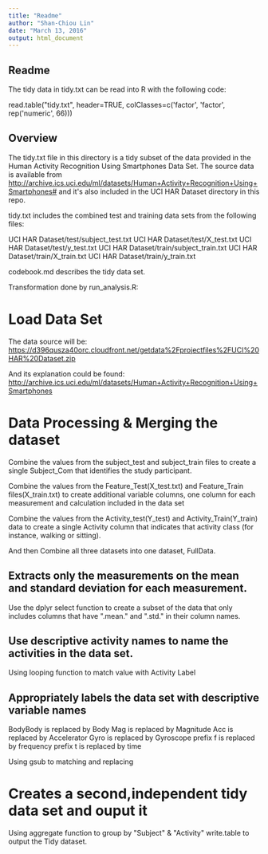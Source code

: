 ```yaml
---
title: "Readme"
author: "Shan-Chiou Lin"
date: "March 13, 2016"
output: html_document
---
```

## Readme
The tidy data in tidy.txt can be read into R with the following code:


read.table("tidy.txt", header=TRUE, colClasses=c('factor', 'factor', rep('numeric', 66)))


## Overview 

The tidy.txt file in this directory is a tidy subset of the data provided in the Human Activity Recognition Using Smartphones Data Set. The source data is available from http://archive.ics.uci.edu/ml/datasets/Human+Activity+Recognition+Using+Smartphones# and it's also included in the UCI HAR Dataset directory in this repo.

tidy.txt includes the combined test and training data sets from the following files:

UCI HAR Dataset/test/subject_test.txt
UCI HAR Dataset/test/X_test.txt
UCI HAR Dataset/test/y_test.txt
UCI HAR Dataset/train/subject_train.txt
UCI HAR Dataset/train/X_train.txt
UCI HAR Dataset/train/y_train.txt

codebook.md describes the tidy data set.

Transformation done by run_analysis.R:

# Load Data Set

The data source will be: https://d396qusza40orc.cloudfront.net/getdata%2Fprojectfiles%2FUCI%20HAR%20Dataset.zip

And its explanation could be found: http://archive.ics.uci.edu/ml/datasets/Human+Activity+Recognition+Using+Smartphones

# Data Processing & Merging the dataset
Combine the values from the subject_test and subject_train files to create a single Subject_Com that identifies the study participant.

Combine the values from the Feature_Test(X_test.txt) and Feature_Train files(X_train.txt) to create additional variable columns, one column for each measurement and calculation included in the data set 

Combine the values from the Activity_test(Y_test) and Activity_Train(Y_train) data to create a single Activity column that indicates that activity class (for instance, walking or sitting).

And then Combine all three datasets into one dataset, FullData.

## Extracts only the measurements on the mean and standard deviation for each measurement.
Use the dplyr select function to create a subset of the data that only includes columns that have ".mean." and ".std." in their column names.

## Use descriptive activity names to name the activities in the data set.
Using looping function to match value with Activity Label

## Appropriately labels the data set with descriptive variable names
 BodyBody is replaced by Body
 Mag is replaced by Magnitude
 Acc is replaced by Accelerator
 Gyro is replaced by Gyroscope
 prefix f is replaced by frequency
 prefix t is replaced by time

Using gsub to matching and replacing

# Creates a second,independent tidy data set and ouput it
Using aggregate function to group by  "Subject" & "Activity"
write.table to output the Tidy dataset.  
